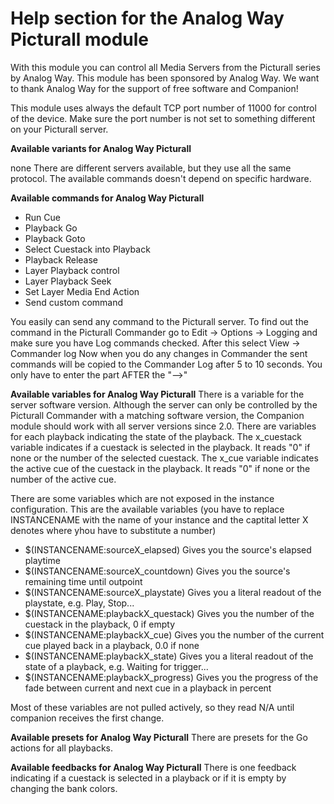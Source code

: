 # Help section for the Analog Way Picturall module

With this module you can control all Media Servers from the Picturall series by Analog Way.
This module has been sponsored by Analog Way. We want to thank Analog Way for the support of free software and Companion!

This module uses always the default TCP port number of 11000 for control of the device. Make sure the port number is not set to something different on your Picturall server.

**Available variants for Analog Way Picturall**

none
There are different servers available, but they use all the same protocol. The available commands doesn't depend on specific hardware.

**Available commands for Analog Way Picturall**

* Run Cue
* Playback Go
* Playback Goto
* Select Cuestack into Playback
* Playback Release
* Layer Playback control
* Layer Playback Seek
* Set Layer Media End Action
* Send custom command

You easily can send any command to the Picturall server. To find out the command in the Picturall Commander go to  Edit -> Options -> Logging and make sure you have Log commands checked.
After this select View -> Commander log
Now when you do any changes in Commander the sent commands will be copied to the Commander Log after 5 to 10 seconds.
You only have to enter the part AFTER the "-->"

**Available variables for Analog Way Picturall**
There is a variable for the server software version. Although the server can only be controlled by the Picturall Commander with a matching software version, the Companion module should work with all server versions since 2.0.
There are variables for each playback indicating the state of the playback. The x_cuestack variable indicates if a cuestack is selected in the playback. It reads "0" if none or the number of the selected cuestack. The x_cue variable indicates the active cue of the cuestack in the playback. It reads "0" if none or the number of the active cue.

There are some variables which are not exposed in the instance configuration.
This are the available variables (you have to replace INSTANCENAME with the name of your instance and the captital letter X denotes where yhou have to substitute a number)
* $(INSTANCENAME:sourceX_elapsed) Gives you the source's elapsed playtime
* $(INSTANCENAME:sourceX_countdown) Gives you the source's remaining time until outpoint
* $(INSTANCENAME:sourceX_playstate) Gives you a literal readout of the playstate, e.g. Play, Stop...
* $(INSTANCENAME:playbackX_questack) Gives you the number of the cuestack in the playback, 0 if empty
* $(INSTANCENAME:playbackX_cue) Gives you the number of the current cue played back in a playback, 0.0 if none
* $(INSTANCENAME:playbackX_state) Gives you a literal readout of the state of a playback, e.g. Waiting for trigger...
* $(INSTANCENAME:playbackX_progress) Gives you the progress of the fade between current and next cue in a playback in percent


Most of these variables are not pulled actively, so they read N/A until companion receives the first change.

**Available presets for Analog Way Picturall**
There are presets for the Go actions for all playbacks.

**Available feedbacks for Analog Way Picturall**
There is one feedback indicating if a cuestack is selected in a playback or if it is empty by changing the bank colors.